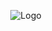 <p align="center">
  <img src="https://raw.githubusercontent.com/Dris7/Banking_Server_Client/main/fav.ico" alt="Logo">
</p>
